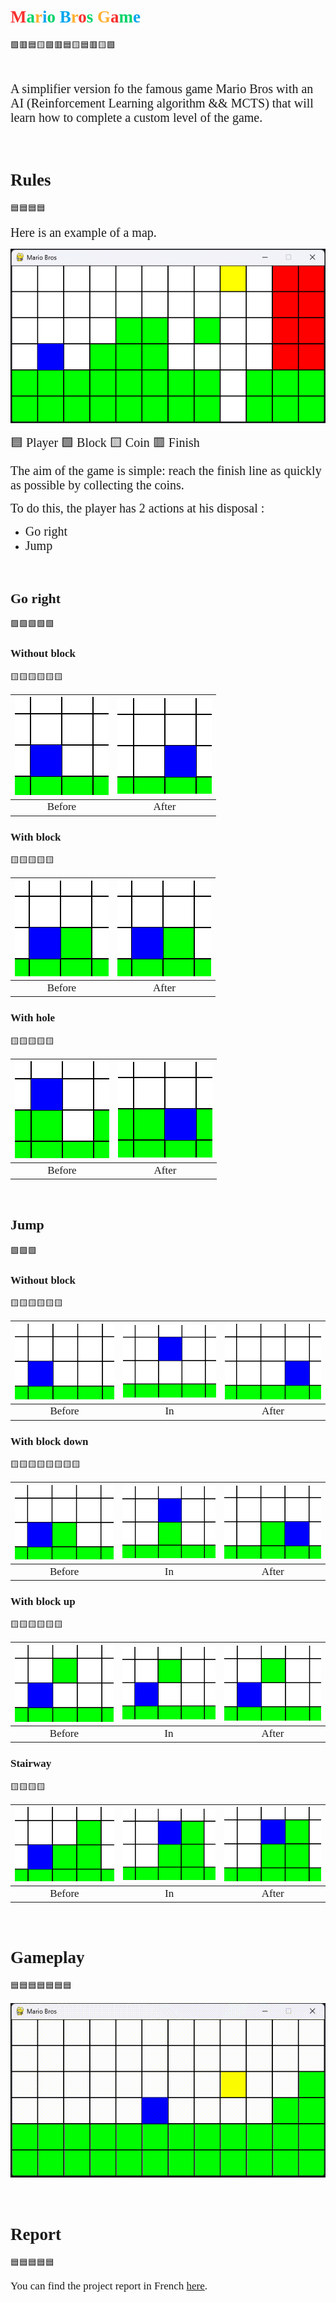 <!-- red = #f8312e -->
<!-- green = #00d369 -->
<!-- orange = #ffb02f -->
<!-- blue = #00a5ed -->
<!-- 🟥🟩🟨🟦 -->

# <span style="font-size:27px; font-family:'Comic Sans MS', cursive"><span style="color:#f8312e">M</span><span style="color:#00d369">a</span><span style="color:#ffb02f">r</span><span style="color:#00a5ed">i</span><span style="color:#00d369">o</span> <span style="color:#00a5ed">B</span><span style="color:#ffb02f">r</span><span style="color:#f8312e">o</span><span style="color:#00d369">s</span> <span style="color:#ffb02f">G</span><span style="color:#f8312e">a</span><span style="color:#00d369">m</span><span style="color:#00a5ed">e</span></span><br />

🟩🟥🟦🟨🟩🟥🟦🟨🟦🟥🟨🟩

<br>

<span style="font-size:20px; font-family:'Comic Sans MS', cursive">A simplifier version fo the famous game Mario Bros with an AI (Reinforcement Learning algorithm && MCTS) that will learn how to complete a custom level of the game.</span>

<br>

# <span style="font-size:27px; font-family:'Comic Sans MS', cursive">Rules</span><br />

🟦🟦🟦🟦

<span style="font-size:20px; font-family:'Comic Sans MS', cursive">Here is an example of a map.</span>

![Game](./assets/game.png)

<span style="font-size:20px; font-family:'Comic Sans MS', cursive">🟦 Player 🟩 Block 🟨 Coin 🟥 Finish</span>

<span style="font-size:20px; font-family:'Comic Sans MS', cursive">The aim of the game is simple: reach the finish line as quickly as possible by collecting the coins.</span>

<span style="font-size:20px; font-family:'Comic Sans MS', cursive">To do this, the player has 2 actions at his disposal :</span>

- <span style="font-size:20px; font-family:'Comic Sans MS', cursive">Go right</span><br />
- <span style="font-size:20px; font-family:'Comic Sans MS', cursive">Jump</span><br />

<br>

## <span style="font-size:22px; font-family:'Comic Sans MS', cursive">Go right</span><br />

🟩🟩🟩🟩🟩

### <span style="font-size:17px; font-family:'Comic Sans MS', cursive">Without block</span><br />

🟨🟨🟨🟨🟨🟨

|       ![Go right without block step 0](./assets/right_without_block0.png)        |       ![Go right without block step 1](./assets/right_without_block1.png)       |
| :------------------------------------------------------------------------------: | :-----------------------------------------------------------------------------: |
| <span style="font-size:17px; font-family:'Comic Sans MS', cursive">Before</span> | <span style="font-size:17px; font-family:'Comic Sans MS', cursive">After</span> |

### <span style="font-size:17px; font-family:'Comic Sans MS', cursive">With block</span><br />

🟨🟨🟨🟨🟨

|          ![Go right with block step 0](./assets/right_with_block0.png)           |          ![Go right with block step 1](./assets/right_with_block1.png)          |
| :------------------------------------------------------------------------------: | :-----------------------------------------------------------------------------: |
| <span style="font-size:17px; font-family:'Comic Sans MS', cursive">Before</span> | <span style="font-size:17px; font-family:'Comic Sans MS', cursive">After</span> |

### <span style="font-size:17px; font-family:'Comic Sans MS', cursive">With hole</span><br />

🟨🟨🟨🟨🟨

|           ![Go right with hole step 0](./assets/right_with_hole0.png)            |           ![Go right with hole step 1](./assets/right_with_hole1.png)           |
| :------------------------------------------------------------------------------: | :-----------------------------------------------------------------------------: |
| <span style="font-size:17px; font-family:'Comic Sans MS', cursive">Before</span> | <span style="font-size:17px; font-family:'Comic Sans MS', cursive">After</span> |

<br>

## <span style="font-size:22px; font-family:'Comic Sans MS', cursive">Jump</span><br />

🟩🟩🟩

### <span style="font-size:17px; font-family:'Comic Sans MS', cursive">Without block</span><br />

🟨🟨🟨🟨🟨🟨

|          ![Jump without block step 0](./assets/jump_without_block0.png)          |        ![Jump without block step 1](./assets/jump_without_block1.png)        |         ![Jump without block step 2](./assets/jump_without_block2.png)          |
| :------------------------------------------------------------------------------: | :--------------------------------------------------------------------------: | :-----------------------------------------------------------------------------: |
| <span style="font-size:17px; font-family:'Comic Sans MS', cursive">Before</span> | <span style="font-size:17px; font-family:'Comic Sans MS', cursive">In</span> | <span style="font-size:17px; font-family:'Comic Sans MS', cursive">After</span> |

### <span style="font-size:17px; font-family:'Comic Sans MS', cursive">With block down</span><br />

🟨🟨🟨🟨🟨🟨🟨🟨

|        ![Jump with block down step 0](./assets/jump_with_block_down0.png)        |      ![Jump with block down step 1](./assets/jump_with_block_down1.png)      |       ![Jump with block down step 2](./assets/jump_with_block_down2.png)        |
| :------------------------------------------------------------------------------: | :--------------------------------------------------------------------------: | :-----------------------------------------------------------------------------: |
| <span style="font-size:17px; font-family:'Comic Sans MS', cursive">Before</span> | <span style="font-size:17px; font-family:'Comic Sans MS', cursive">In</span> | <span style="font-size:17px; font-family:'Comic Sans MS', cursive">After</span> |

### <span style="font-size:17px; font-family:'Comic Sans MS', cursive">With block up</span><br />

🟨🟨🟨🟨🟨🟨

|          ![Jump with block up step 0](./assets/jump_with_block_up0.png)          |        ![Jump with block up step 1](./assets/jump_with_block_up1.png)        |         ![Jump with block up step 2](./assets/jump_with_block_up2.png)          |
| :------------------------------------------------------------------------------: | :--------------------------------------------------------------------------: | :-----------------------------------------------------------------------------: |
| <span style="font-size:17px; font-family:'Comic Sans MS', cursive">Before</span> | <span style="font-size:17px; font-family:'Comic Sans MS', cursive">In</span> | <span style="font-size:17px; font-family:'Comic Sans MS', cursive">After</span> |

### <span style="font-size:17px; font-family:'Comic Sans MS', cursive">Stairway</span><br />

🟨🟨🟨🟨

|          ![Jump with stairway step 0](./assets/jump_with_stairway0.png)          |        ![Jump with stairway step 1](./assets/jump_with_stairway1.png)        |         ![Jump with stairway step 2](./assets/jump_with_stairway2.png)          |
| :------------------------------------------------------------------------------: | :--------------------------------------------------------------------------: | :-----------------------------------------------------------------------------: |
| <span style="font-size:17px; font-family:'Comic Sans MS', cursive">Before</span> | <span style="font-size:17px; font-family:'Comic Sans MS', cursive">In</span> | <span style="font-size:17px; font-family:'Comic Sans MS', cursive">After</span> |

<br>

# <span style="font-size:27px; font-family:'Comic Sans MS', cursive">Gameplay</span><br />

🟦🟦🟦🟦🟦🟦🟦

![Gameplay](./assets/gameplay.gif)

<br>

# <span style="font-size:27px; font-family:'Comic Sans MS', cursive">Report</span><br />

🟦🟦🟦🟦🟦

<span style="font-size:17px; font-family:'Comic Sans MS', cursive">You can find the project report in French [here](https://github.com/H4znow/marioBrossGame/blob/main/report/report.pdf).</span>
